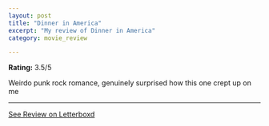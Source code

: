 ```yaml
---
layout: post
title: "Dinner in America"
excerpt: "My review of Dinner in America"
category: movie_review

---
```


**Rating:** 3.5/5

Weirdo punk rock romance, genuinely surprised how this one crept up on me

<hr>

[See Review on Letterboxd](https://boxd.it/3xoM5n)
